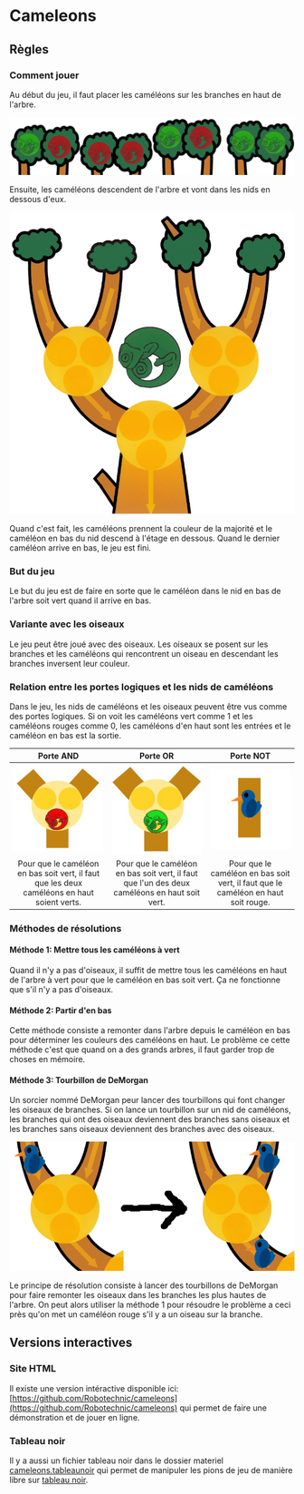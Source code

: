 # Cameleons

## Règles

### Comment jouer

Au début du jeu, il faut placer les caméléons sur les branches en haut de l'arbre.

![Initialisation](Images/cameleons_initialisation.png)

Ensuite, les caméléons descendent de l'arbre et vont dans les nids en dessous d'eux.

![DemoArbre](Images/demo_arbre.png)

Quand c'est fait, les caméléons prennent la couleur de la majorité et le caméléon en bas du nid descend à l'étage en dessous. Quand le dernier caméléon arrive en bas, le jeu est fini.

### But du jeu

Le but du jeu est de faire en sorte que le caméléon dans le nid en bas de l'arbre soit vert quand il arrive en bas.

### Variante avec les oiseaux

Le jeu peut être joué avec des oiseaux. Les oiseaux se posent sur les branches et les caméléons qui rencontrent un oiseau en descendant les branches inversent leur couleur.

### Relation entre les portes logiques et les nids de caméléons

Dans le jeu, les nids de caméléons et les oiseaux peuvent être vus comme des portes logiques. Si on voit les caméléons vert comme $1$ et les caméléons rouges comme $0$, les caméléons d'en haut sont les entrées et le caméléon en bas est la sortie.

| Porte AND | Porte OR | Porte NOT |
| :-------: | :------: | :-------: |
| ![AND](InfoParceque/and.png) | ![OR](InfoParceque/ou.png) | ![NOT](InfoParceque/non.png) |
| Pour que le caméléon en bas soit vert, il faut que les deux caméléons en haut soient verts. | Pour que le caméléon en bas soit vert, il faut que l'un des deux caméléons en haut soit vert. | Pour que le caméléon en bas soit vert, il faut que le caméléon en haut soit rouge. |

### Méthodes de résolutions

#### Méthode 1: Mettre tous les caméléons à vert

Quand il n'y a pas d'oiseaux, il suffit de mettre tous les caméléons en haut de l'arbre à vert pour que le caméléon en bas soit vert. Ça ne fonctionne que s'il n'y a pas d'oiseaux.

#### Méthode 2: Partir d'en bas

Cette méthode consiste a remonter dans l'arbre depuis le caméléon en bas pour déterminer les couleurs des caméléons en haut. Le problème ce cette méthode c'est que quand on a des grands arbres, il faut garder trop de choses en mémoire.

#### Méthode 3: Tourbillon de DeMorgan

Un sorcier nommé DeMorgan peur lancer des tourbillons qui font changer les oiseaux de branches. Si on lance un tourbillon sur un nid de caméléons, les branches qui ont des oiseaux deviennent des branches sans oiseaux et les branches sans oiseaux deviennent des branches avec des oiseaux.

![Tourbillon](Images/deMorgan.png)

Le principe de résolution consiste à lancer des tourbillons de DeMorgan pour faire remonter les oiseaux dans les branches les plus hautes de l'arbre. On peut alors utiliser la méthode 1 pour résoudre le problème a ceci près qu'on met un caméléon rouge s'il y a un oiseau sur la branche.

## Versions interactives

### Site HTML

Il existe une version intéractive disponible ici: [https://github.com/Robotechnic/cameleons](https://github.com/Robotechnic/cameleons) qui permet de faire une démonstration et de jouer en ligne.

### Tableau noir

Il y a aussi un fichier tableau noir dans le dossier materiel [cameleons.tableaunoir](Materiel/cameleons.tableaunoir) qui permet de manipuler les pions de jeu de manière libre sur [tableau noir](https://tableaunoir.irisa.fr/).
